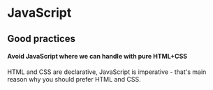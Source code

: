 # JavaScript

## Good practices
#### Avoid JavaScript where we can handle with pure HTML+CSS
HTML and CSS are declarative, JavaScript is imperative - that's main reason why you should prefer HTML and CSS.

